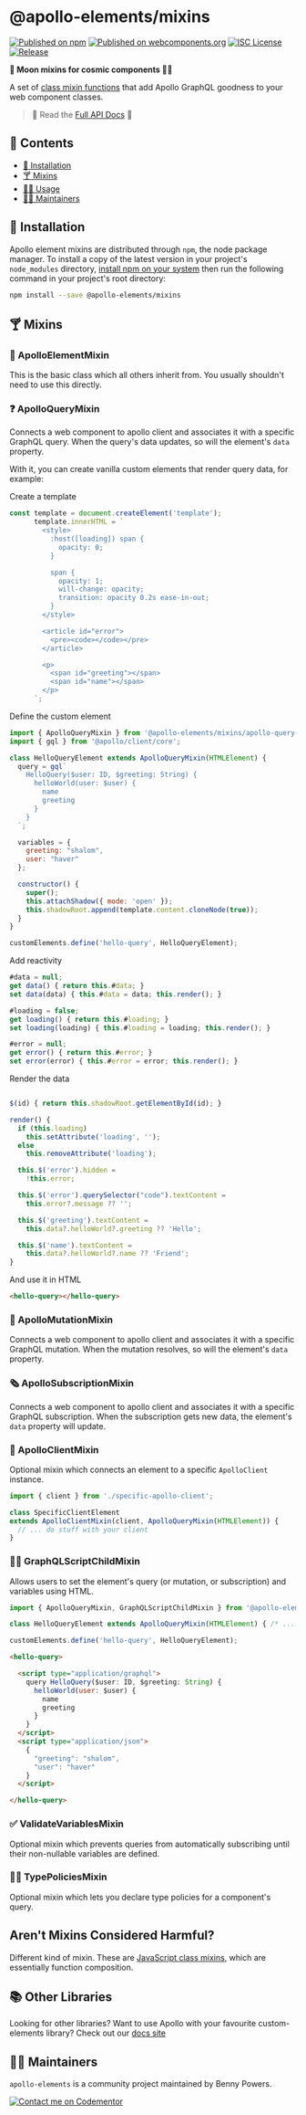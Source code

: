 # @apollo-elements/mixins

[![Published on npm](https://img.shields.io/npm/v/@apollo-elements/mixins.svg)](https://www.npmjs.com/package/@apollo-elements/mixins)
[![Published on webcomponents.org](https://img.shields.io/badge/webcomponents.org-published-blue.svg)](https://www.webcomponents.org/element/@apollo-elements/mixins)
[![ISC License](https://img.shields.io/npm/l/@apollo-elements/mixins)](https://github.com/apollo-elements/apollo-elements/blob/main/LICENCE.md)
[![Release](https://github.com/apollo-elements/apollo-elements/workflows/Release/badge.svg)](https://github.com/apollo-elements/apollo-elements/actions)

<strong>🍹 Moon mixins for cosmic components 👩‍🚀</strong>

A set of [class mixin functions](https://alligator.io/js/class-composition/#composition-with-javascript-classes) that add Apollo GraphQL goodness to your web component classes.

> 🔎 Read the [Full API Docs](https://apolloelements.dev/api/libraries/mixins/) 🔎

## 📓 Contents
- [🔧 Installation](#-installation)
- [🍸 Mixins](#-mixins)
- [👩‍🚀 Usage](#-usage)
- [👷‍♂️ Maintainers](#-maintainers)

## 🔧 Installation

Apollo element mixins are distributed through `npm`, the node package manager. To install a copy of the latest version in your project's `node_modules` directory, [install npm on your system](https://www.npmjs.com/get-npm) then run the following command in your project's root directory:

```sh
npm install --save @apollo-elements/mixins
```

## 🍸 Mixins

### 🧱 ApolloElementMixin
This is the basic class which all others inherit from. You usually shouldn't need to use this directly.

### ❓ ApolloQueryMixin
Connects a web component to apollo client and associates it with a specific GraphQL query. When the query's data updates, so will the element's `data` property.

With it, you can create vanilla custom elements that render query data, for example:

Create a template

<code-copy>

  ```js
  const template = document.createElement('template');
        template.innerHTML = `
          <style>
            :host([loading]) span {
              opacity: 0;
            }

            span {
              opacity: 1;
              will-change: opacity;
              transition: opacity 0.2s ease-in-out;
            }
          </style>

          <article id="error">
            <pre><code></code></pre>
          </article>

          <p>
            <span id="greeting"></span>
            <span id="name"></span>
          </p>
        `;
  ```

</code-copy>

Define the custom element

<code-copy>

  ```js
  import { ApolloQueryMixin } from '@apollo-elements/mixins/apollo-query-mixin.js';
  import { gql } from '@apollo/client/core';

  class HelloQueryElement extends ApolloQueryMixin(HTMLElement) {
    query = gql`
      HelloQuery($user: ID, $greeting: String) {
        helloWorld(user: $user) {
          name
          greeting
        }
      }
    `;

    variables = {
      greeting: "shalom",
      user: "haver"
    };

    constructor() {
      super();
      this.attachShadow({ mode: 'open' });
      this.shadowRoot.append(template.content.cloneNode(true));
    }
  }

  customElements.define('hello-query', HelloQueryElement);
  ```

</code-copy>

Add reactivity

<code-copy>

  ```js
  #data = null;
  get data() { return this.#data; }
  set data(data) { this.#data = data; this.render(); }

  #loading = false;
  get loading() { return this.#loading; }
  set loading(loading) { this.#loading = loading; this.render(); }

  #error = null;
  get error() { return this.#error; }
  set error(error) { this.#error = error; this.render(); }
  ```

</code-copy>

Render the data

<code-copy>

  ```js

  $(id) { return this.shadowRoot.getElementById(id); }

  render() {
    if (this.loading)
      this.setAttribute('loading', '');
    else
      this.removeAttribute('loading');

    this.$('error').hidden =
      !this.error;

    this.$('error').querySelector("code").textContent =
      this.error?.message ?? '';

    this.$('greeting').textContent =
      this.data?.helloWorld?.greeting ?? 'Hello';

    this.$('name').textContent =
      this.data?.helloWorld?.name ?? 'Friend';
  }
  ```

</code-copy>

And use it in HTML

<code-copy>

  ```html
  <hello-query></hello-query>
  ```

</code-copy>

### 👾 ApolloMutationMixin
Connects a web component to apollo client and associates it with a specific GraphQL mutation. When the mutation resolves, so will the element's `data` property.

### 🗞 ApolloSubscriptionMixin
Connects a web component to apollo client and associates it with a specific GraphQL subscription. When the subscription gets new data, the element's `data` property will update.

### 💼 ApolloClientMixin
Optional mixin which connects an element to a specific `ApolloClient` instance.

<code-copy>

  ```ts
  import { client } from './specific-apollo-client';

  class SpecificClientElement
  extends ApolloClientMixin(client, ApolloQueryMixin(HTMLElement)) {
    // ... do stuff with your client
  }
  ```

</code-copy>

### 👩‍👦 GraphQLScriptChildMixin
Allows users to set the element's query (or mutation, or subscription) and variables using HTML.

<code-copy>

  ```js
  import { ApolloQueryMixin, GraphQLScriptChildMixin } from '@apollo-elements/mixins';

  class HelloQueryElement extends ApolloQueryMixin(HTMLElement) { /* ... */ }

  customElements.define('hello-query', HelloQueryElement);
  ```

  ```html
  <hello-query>

    <script type="application/graphql">
      query HelloQuery($user: ID, $greeting: String) {
        helloWorld(user: $user) {
          name
          greeting
        }
      }
    </script>
    <script type="application/json">
      {
        "greeting": "shalom",
        "user": "haver"
      }
    </script>

  </hello-query>
  ```

</code-copy>

### ✅ ValidateVariablesMixin
Optional mixin which prevents queries from automatically subscribing until their non-nullable variables are defined.

### 👮‍♂️ TypePoliciesMixin
Optional mixin which lets you declare type policies for a component's query.

## Aren't Mixins Considered Harmful?

Different kind of mixin. These are [JavaScript class mixins](http://justinfagnani.com/2015/12/21/real-mixins-with-javascript-classes/), which are essentially function composition.

## 📚 Other Libraries
Looking for other libraries? Want to use Apollo with your favourite custom-elements library? Check out our [docs site](https://apolloelements.dev/)

## 👷‍♂️ Maintainers
`apollo-elements` is a community project maintained by Benny Powers.

[![Contact me on Codementor](https://cdn.codementor.io/badges/contact_me_github.svg)](https://www.codementor.io/bennyp?utm_source=github&utm_medium=button&utm_term=bennyp&utm_campaign=github)

